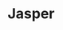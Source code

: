 ---
facebook: https://facebook.com/jasperwealth
instagram: https://instagram.com/jasper_wealth
linkedin: https://linkedin.com/company/jasperwealth
logohandle: jasperio
sort: jasperio
title: Jasper
twitter: https://x.com/Jasperwealth
website: https://www.jasper.io/
---